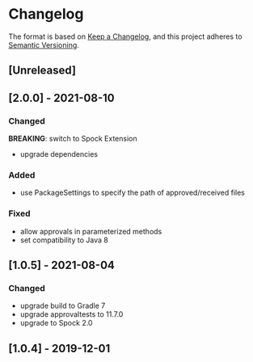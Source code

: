 # Changelog

The format is based on [Keep a Changelog](https://keepachangelog.com/en/1.0.0/), and this project adheres
to [Semantic Versioning](https://semver.org/spec/v2.0.0.html).

## [Unreleased]

## [2.0.0] - 2021-08-10

### Changed

**BREAKING**: switch to Spock Extension
- upgrade dependencies

### Added

- use PackageSettings to specify the path of approved/received files

### Fixed

- allow approvals in parameterized methods
- set compatibility to Java 8

## [1.0.5] - 2021-08-04

### Changed

- upgrade build to Gradle 7
- upgrade approvaltests to 11.7.0
- upgrade to Spock 2.0

## [1.0.4] - 2019-12-01